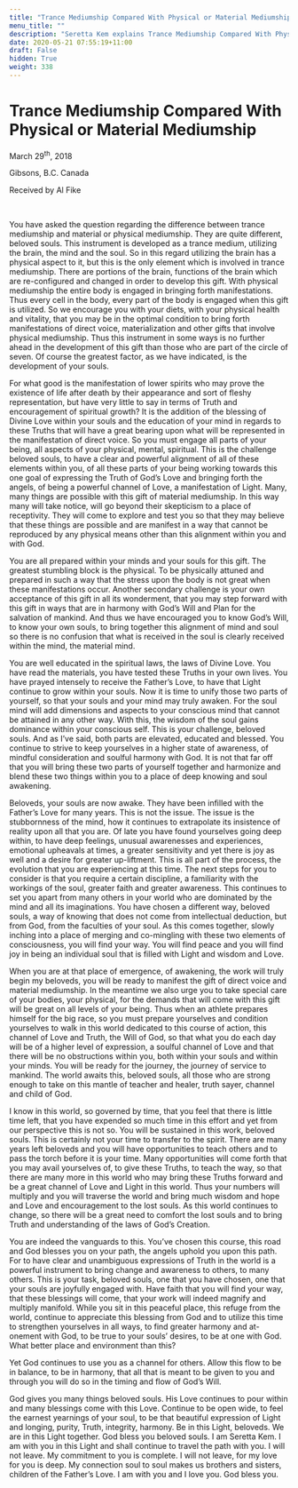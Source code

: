 ```yaml
---
title: "Trance Mediumship Compared With Physical or Material Mediumship"
menu_title: ""
description: "Seretta Kem explains Trance Mediumship Compared With Physical or Material Mediumship"
date: 2020-05-21 07:55:19+11:00
draft: False
hidden: True
weight: 338
---
```

# Trance Mediumship Compared With Physical or Material Mediumship

March 29<sup>th</sup>, 2018

Gibsons, B.C. Canada

Received by Al Fike

 

You have asked the question regarding the difference between trance mediumship and material or physical mediumship. They are quite different, beloved souls. This instrument is developed as a trance medium, utilizing the brain, the mind and the soul. So in this regard utilizing the brain has a physical aspect to it, but this is the only element which is involved in trance mediumship. There are portions of the brain, functions of the brain which are re-configured and changed in order to develop this gift. With physical mediumship the entire body is engaged in bringing forth manifestations. Thus every cell in the body, every part of the body is engaged when this gift is utilized. So we encourage you with your diets, with your physical health and vitality, that you may be in the optimal condition to bring forth manifestations of direct voice, materialization and other gifts that involve physical mediumship. Thus this instrument in some ways is no further ahead in the development of this gift than those who are part of the circle of seven. Of course the greatest factor, as we have indicated, is the development of your souls. 

For what good is the manifestation of lower spirits who may prove the existence of life after death by their appearance and sort of fleshy representation, but have very little to say in terms of Truth and encouragement of spiritual growth? It is the addition of the blessing of Divine Love within your souls and the education of your mind in regards to these Truths that will have a great bearing upon what will be represented in the manifestation of direct voice. So you must engage all parts of your being, all aspects of your physical, mental, spiritual. This is the challenge beloved souls, to have a clear and powerful alignment of all of these elements within you, of all these parts of your being working towards this one goal of expressing the Truth of God’s Love and bringing forth the angels, of being a powerful channel of Love, a manifestation of Light. Many, many things are possible with this gift of material mediumship. In this way many will take notice, will go beyond their skepticism to a place of receptivity. They will come to explore and test you so that they may believe that these things are possible and are manifest in a way that cannot be reproduced by any physical means other than this alignment within you and with God.

You are all prepared within your minds and your souls for this gift. The greatest stumbling block is the physical. To be physically attuned and prepared in such a way that the stress upon the body is not great when these manifestations occur. Another secondary challenge is your own acceptance of this gift in all its wonderment, that you may step forward with this gift in ways that are in harmony with God’s Will and Plan for the salvation of mankind. And thus we have encouraged you to know God’s Will, to know your own souls, to bring together this alignment of mind and soul so there is no confusion that what is received in the soul is clearly received within the mind, the material mind.

You are well educated in the spiritual laws, the laws of Divine Love. You have read the materials, you have tested these Truths in your own lives. You have prayed intensely to receive the Father’s Love, to have that Light continue to grow within your souls. Now it is time to unify those two parts of yourself, so that your souls and your mind may truly awaken. For the soul mind will add dimensions and aspects to your conscious mind that cannot be attained in any other way. With this, the wisdom of the soul gains dominance within your conscious self. This is your challenge, beloved souls. And as I’ve said, both parts are elevated, educated and blessed. You continue to strive to keep yourselves in a higher state of awareness, of mindful consideration and soulful harmony with God. It is not that far off that you will bring these two parts of yourself together and harmonize and blend these two things within you to a place of deep knowing and soul awakening. 

Beloveds, your souls are now awake. They have been infilled with the Father’s Love for many years. This is not the issue. The issue is the stubbornness of the mind, how it continues to extrapolate its insistence of reality upon all that you are. Of late you have found yourselves going deep within, to have deep feelings, unusual awarenesses and experiences, emotional upheavals at times, a greater sensitivity and yet there is joy as well and a desire for greater up-liftment. This is all part of the process, the evolution that you are experiencing at this time. The next steps for you to consider is that you require a certain discipline, a familiarity with the workings of the soul, greater faith and greater awareness. This continues to set you apart from many others in your world who are dominated by the mind and all its imaginations. You have chosen a different way, beloved souls, a way of knowing that does not come from intellectual deduction, but from God, from the faculties of your soul. As this comes together, slowly inching into a place of merging and co-mingling with these two elements of consciousness, you will find your way. You will find peace and you will find joy in being an individual soul that is filled with Light and wisdom and Love. 

When you are at that place of emergence, of awakening, the work will truly begin my beloveds, you will be ready to manifest the gift of direct voice and material mediumship. In the meantime we also urge you to take special care of your bodies, your physical, for the demands that will come with this gift will be great on all levels of your being. Thus when an athlete prepares himself for the big race, so you must prepare yourselves and condition yourselves to walk in this world dedicated to this course of action, this channel of Love and Truth, the Will of God, so that what you do each day will be of a higher level of expression, a soulful channel of Love and that there will be no obstructions within you, both within your souls and within your minds. You will be ready for the journey, the journey of service to mankind. The world awaits this, beloved souls, all those who are strong enough to take on this mantle of teacher and healer, truth sayer, channel and child of God.

I know in this world, so governed by time, that you feel that there is little time left, that you have expended so much time in this effort and yet from our perspective this is not so. You will be sustained in this work, beloved souls. This is certainly not your time to transfer to the spirit. There are many years left beloveds and you will have opportunities to teach others and to pass the torch before it is your time. Many opportunities will come forth that you may avail yourselves of, to give these Truths, to teach the way, so that there are many more in this world who may bring these Truths forward and be a great channel of Love and Light in this world. Thus your numbers will multiply and you will traverse the world and bring much wisdom and hope and Love and encouragement to the lost souls. As this world continues to change, so there will be a great need to comfort the lost souls and to bring Truth and understanding of the laws of God’s Creation.

You are indeed the vanguards to this. You’ve chosen this course, this road and God blesses you on your path, the angels uphold you upon this path. For to have clear and unambiguous expressions of Truth in the world is a powerful instrument to bring change and awareness to others, to many others. This is your task, beloved souls, one that you have chosen, one that your souls are joyfully engaged with. Have faith that you will find your way, that these blessings will come, that your work will indeed magnify and multiply manifold. While you sit in this peaceful place, this refuge from the world, continue to appreciate this blessing from God and to utilize this time to strengthen yourselves in all ways, to find greater harmony and at-onement with God, to be true to your souls’ desires, to be at one with God. What better place and environment than this?

Yet God continues to use you as a channel for others. Allow this flow to be in balance, to be in harmony, that all that is meant to be given to you and through you will do so in the timing and flow of God’s Will.

God gives you many things beloved souls. His Love continues to pour within and many blessings come with this Love. Continue to be open wide, to feel the earnest yearnings of your soul, to be that beautiful expression of Light and longing, purity, Truth, integrity, harmony. Be in this Light, beloveds. We are in this Light together. God bless you beloved souls. I am Seretta Kem. I am with you in this Light and shall continue to travel the path with you. I will not leave. My commitment to you is complete. I will not leave, for my love for you is deep. My connection soul to soul makes us brothers and sisters, children of the Father’s Love. I am with you and I love you. God bless you.
